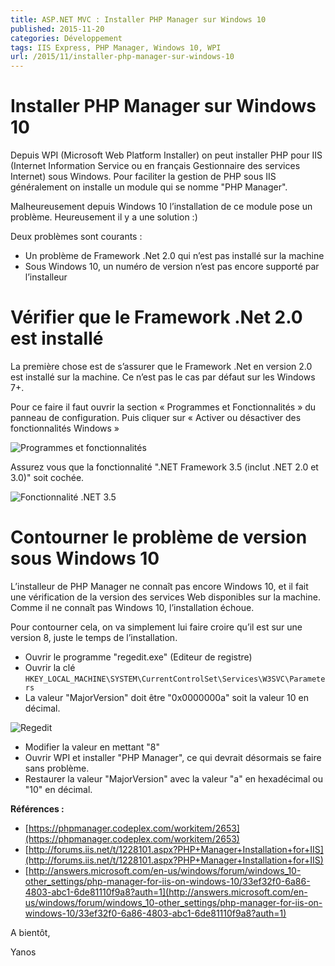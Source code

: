 ```yaml
---
title: ASP.NET MVC : Installer PHP Manager sur Windows 10
published: 2015-11-20
categories: Développement
tags: IIS Express, PHP Manager, Windows 10, WPI
url: /​2015/​11/​installer-​php-​manager-​sur-​windows-​10
---
```


# Installer PHP Manager sur Windows 10

Depuis WPI (Microsoft Web Platform Installer) on peut installer PHP pour IIS (Internet Information Service ou en français Gestionnaire des services Internet) sous Windows. Pour faciliter la gestion de PHP sous IIS généralement on installe un module qui se nomme "PHP Manager".

Malheureusement depuis Windows 10 l’installation de ce module pose un problème. Heureusement il y a une solution :)


Deux problèmes sont courants :

- Un problème de Framework .Net 2.0 qui n’est pas installé sur la machine
- Sous Windows 10, un numéro de version n’est pas encore supporté par l’installeur

<!--more-->

# Vérifier que le Framework .Net 2.0 est installé

La première chose est de s’assurer que le Framework .Net en version 2.0 est installé sur la machine. Ce n’est pas le cas par défaut sur les Windows 7+.

Pour ce faire il faut ouvrir la section « Programmes et Fonctionnalités » du panneau de configuration. Puis cliquer sur « Activer ou désactiver des fonctionnalités Windows »

![Programmes et fonctionnalités](http://blog.ygrenier.com/wp-content/uploads/2016/11/ProgrammesEtFonctionnalites.png)

Assurez vous que la fonctionnalité ".NET Framework 3.5 (inclut .NET 2.0 et 3.0)" soit cochée.

![Fonctionnalité .NET 3.5](http://blog.ygrenier.com/wp-content/uploads/2016/11/FonctionnaliteNet35.png)

# Contourner le problème de version sous Windows 10

L’installeur de PHP Manager ne connaît pas encore Windows 10, et il fait une vérification de la version des services Web disponibles sur la machine. Comme il ne connaît pas Windows 10, l’installation échoue.

Pour contourner cela, on va simplement lui faire croire qu’il est sur une version 8, juste le temps de l’installation.

- Ouvrir le programme "regedit.exe" (Editeur de registre)
- Ouvrir la clé ```HKEY_LOCAL_MACHINE\SYSTEM\CurrentControlSet\Services\W3SVC\Parameters```
- La valeur "MajorVersion" doit être "0x0000000a" soit la valeur 10 en décimal.

![Regedit](http://blog.ygrenier.com/wp-content/uploads/2016/11/Regedit.png)

- Modifier la valeur en mettant "8"
- Ouvrir WPI et installer "PHP Manager", ce qui devrait désormais se faire sans problème.
- Restaurer la valeur "MajorVersion" avec la valeur "a" en hexadécimal ou "10" en décimal.

**Références :**

- [https://phpmanager.codeplex.com/workitem/2653](https://phpmanager.codeplex.com/workitem/2653)
- [http://forums.iis.net/t/1228101.aspx?PHP+Manager+Installation+for+IIS](http://forums.iis.net/t/1228101.aspx?PHP+Manager+Installation+for+IIS)
- [http://answers.microsoft.com/en-us/windows/forum/windows_10-other_settings/php-manager-for-iis-on-windows-10/33ef32f0-6a86-4803-abc1-6de81110f9a8?auth=1](http://answers.microsoft.com/en-us/windows/forum/windows_10-other_settings/php-manager-for-iis-on-windows-10/33ef32f0-6a86-4803-abc1-6de81110f9a8?auth=1)

A bientôt,

Yanos
